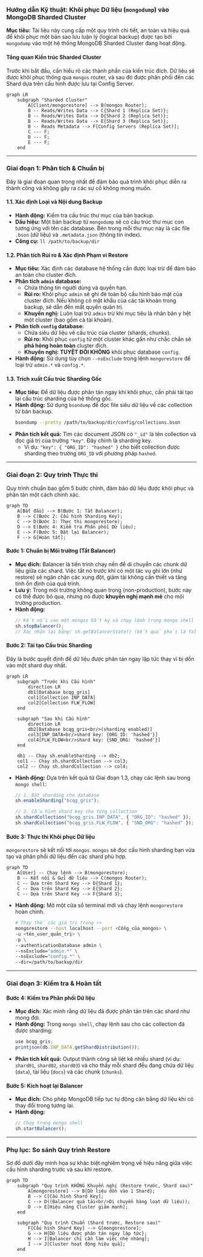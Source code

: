 ### **Hướng dẫn Kỹ thuật: Khôi phục Dữ liệu (`mongodump`) vào MongoDB Sharded Cluster**

**Mục tiêu:** Tài liệu này cung cấp một quy trình chi tiết, an toàn và hiệu quả để khôi phục một bản sao lưu luận lý (logical backup) được tạo bởi `mongodump` vào một hệ thống MongoDB Sharded Cluster đang hoạt động.

#### **Tổng quan Kiến trúc Sharded Cluster**

Trước khi bắt đầu, cần hiểu rõ các thành phần của kiến trúc đích. Dữ liệu sẽ được khôi phục thông qua `mongos` router, và sau đó được phân phối đến các Shard dựa trên cấu hình được lưu tại Config Server.

```mermaid
graph LR
    subgraph "Sharded Cluster"
        A[Client/mongorestore] --> B(mongos Router);
        B -- Reads/Writes Data --> C{Shard 1 (Replica Set)};
        B -- Reads/Writes Data --> D{Shard 2 (Replica Set)};
        B -- Reads/Writes Data --> E{Shard 3 (Replica Set)};
        B -- Reads Metadata --> F[Config Servers (Replica Set)];
        C --- F;
        D --- F;
        E --- F;
    end
```

---

### **Giai đoạn 1: Phân tích & Chuẩn bị**

Đây là giai đoạn quan trọng nhất để đảm bảo quá trình khôi phục diễn ra thành công và không gây ra các sự cố không mong muốn.

#### **1.1. Xác định Loại và Nội dung Backup**

*   **Hành động:** Kiểm tra cấu trúc thư mục của bản backup.
*   **Dấu hiệu:** Một bản backup từ `mongodump` sẽ có cấu trúc thư mục con tương ứng với tên các database. Bên trong mỗi thư mục này là các file `.bson` (dữ liệu) và `.metadata.json` (thông tin index).
*   **Công cụ:** `ll /path/to/backup/dir`

#### **1.2. Phân tích Rủi ro & Xác định Phạm vi Restore**

*   **Mục tiêu:** Xác định các database hệ thống cần được loại trừ để đảm bảo an toàn cho cluster đích.
*   **Phân tích `admin` database:**
    *   Chứa thông tin người dùng và quyền hạn.
    *   **Rủi ro:** Khôi phục `admin` sẽ ghi đè toàn bộ cấu hình bảo mật của cluster đích. Nếu không có mật khẩu của các tài khoản trong backup, sẽ dẫn đến mất quyền quản trị.
    *   **Khuyến nghị:** Luôn loại trừ `admin` trừ khi mục tiêu là nhân bản y hệt một cluster (bao gồm cả tài khoản).
*   **Phân tích `config` database:**
    *   Chứa siêu dữ liệu về cấu trúc của cluster (shards, chunks).
    *   **Rủi ro:** Khôi phục `config` từ một cluster khác gần như chắc chắn sẽ **phá hỏng hoàn toàn** cluster đích.
    *   **Khuyến nghị:** **TUYỆT ĐỐI KHÔNG** khôi phục database `config`.
*   **Hành động:** Sử dụng tùy chọn `--nsExclude` trong lệnh `mongorestore` để loại trừ `admin.*` và `config.*`.

#### **1.3. Trích xuất Cấu trúc Sharding Gốc**

*   **Mục tiêu:** Để dữ liệu được phân tán ngay khi khôi phục, cần phải tái tạo lại cấu trúc sharding của hệ thống gốc.
*   **Hành động:** Sử dụng `bsondump` để đọc file siêu dữ liệu về các collection từ bản backup.
    ```bash
    bsondump --pretty /path/to/backup/dir/config/collections.bson
    ```
*   **Phân tích kết quả:** Tìm các document JSON có `"_id"` là tên collection và đọc giá trị của trường `"key"`. Đây chính là sharding key.
    *   Ví dụ: `"key": { "ORG_ID": "hashed" }` cho biết collection được sharding theo trường `ORG_ID` với phương pháp `hashed`.

---

### **Giai đoạn 2: Quy trình Thực thi**

Quy trình chuẩn bao gồm 5 bước chính, đảm bảo dữ liệu được khôi phục và phân tán một cách chính xác.

```mermaid
graph TD
    A[Bắt đầu] --> B(Bước 1: Tắt Balancer);
    B --> C(Bước 2: Cấu hình Sharding Key);
    C --> D(Bước 3: Thực thi mongorestore);
    D --> E(Bước 4: Kiểm tra Phân phối Dữ liệu);
    E --> F(Bước 5: Bật lại Balancer);
    F --> G[Hoàn tất];
```

#### **Bước 1: Chuẩn bị Môi trường (Tắt Balancer)**

*   **Mục đích:** Balancer là tiến trình chạy nền để di chuyển các chunk dữ liệu giữa các shard. Việc tắt nó trước khi có một tác vụ ghi lớn (như restore) sẽ ngăn chặn các xung đột, giảm tải không cần thiết và tăng tính ổn định của quá trình.
*   **Lưu ý:** Trong môi trường không quan trọng (non-production), bước này có thể được bỏ qua, nhưng nó được **khuyến nghị mạnh mẽ** cho môi trường production.
*   **Hành động:**
    ```javascript
    // Kết nối vào một mongos bất kỳ và chạy lệnh trong mongo shell
    sh.stopBalancer();
    // Xác nhận lại bằng: sh.getBalancerState() (kết quả phải là false)
    ```

#### **Bước 2: Tái tạo Cấu trúc Sharding**

Đây là bước quyết định để dữ liệu được phân tán ngay lập tức thay vì bị dồn vào một shard duy nhất.

```mermaid
graph LR
    subgraph "Trước khi Cấu hình"
        direction LR
        db1[Database bcqg_gris]
        col1[Collection INP_DATA]
        col2[Collection FLW_FLOW]
    end
    
    subgraph "Sau khi Cấu hình"
        direction LR
        db2[Database bcqg_gris<br/>(sharding enabled)]
        col3[INP_DATA<br/>shard key: {ORG_ID: 'hashed'}]
        col4[FLW_FLOW<br/>shard key: {SND_ORG: 'hashed'}]
    end

    db1 -- Chạy sh.enableSharding --> db2;
    col1 -- Chạy sh.shardCollection --> col3;
    col2 -- Chạy sh.shardCollection --> col4;
```
*   **Hành động:** Dựa trên kết quả từ Giai đoạn 1.3, chạy các lệnh sau trong `mongo shell`:
    ```javascript
    // 1. Bật sharding cho database
    sh.enableSharding("bcqg_gris");

    // 2. Cấu hình shard key cho từng collection
    sh.shardCollection("bcqg_gris.INP_DATA", { "ORG_ID": "hashed" });
    sh.shardCollection("bcqg_gris.FLW_FLOW", { "SND_ORG": "hashed" });
    ```

#### **Bước 3: Thực thi Khôi phục Dữ liệu**

`mongorestore` sẽ kết nối tới `mongos`. `mongos` sẽ đọc cấu hình sharding bạn vừa tạo và phân phối dữ liệu đến các shard phù hợp.

```mermaid
graph TD
    A[User] -- Chạy lệnh --> B(mongorestore);
    B -- Kết nối & Gửi dữ liệu --> C(mongos Router);
    C -- Dựa trên Shard Key --> D{Shard 1};
    C -- Dựa trên Shard Key --> E{Shard 2};
    C -- Dựa trên Shard Key --> F{Shard 3};
```
*   **Hành động:** Mở một cửa sổ terminal mới và chạy lệnh `mongorestore` hoàn chỉnh.
    ```bash
    # Thay thế các giá trị trong <>
    mongorestore --host localhost --port <Cổng_của_mongos> \
    -u <tên_user_quản_trị> \
    -p \
    --authenticationDatabase admin \
    --nsExclude="admin.*" \
    --nsExclude="config.*" \
    --dir=/path/to/backup/dir
    ```

---

### **Giai đoạn 3: Kiểm tra & Hoàn tất**

#### **Bước 4: Kiểm tra Phân phối Dữ liệu**

*   **Mục đích:** Xác minh rằng dữ liệu đã được phân tán trên các shard như mong đợi.
*   **Hành động:** Trong `mongo shell`, chạy lệnh sau cho các collection đã được sharding:
    ```javascript
    use bcqg_gris;
    printjson(db.INP_DATA.getShardDistribution());
    ```
*   **Phân tích kết quả:** Output thành công sẽ liệt kê nhiều shard (ví dụ: `shard01`, `shard02`, `shard03`) và cho thấy mỗi shard đều đang chứa dữ liệu (`data`), tài liệu (`docs`) và các chunk (`chunks`).

#### **Bước 5: Kích hoạt lại Balancer**

*   **Mục đích:** Cho phép MongoDB tiếp tục tự động cân bằng dữ liệu khi có thay đổi trong tương lai.
*   **Hành động:**
    ```javascript
    // Chạy trong mongo shell
    sh.startBalancer();
    ```

---

### **Phụ lục: So sánh Quy trình Restore**

Sơ đồ dưới đây minh họa sự khác biệt nghiêm trọng về hiệu năng giữa việc cấu hình sharding trước và sau khi restore.

```mermaid
graph TD
    subgraph "Quy trình KHÔNG Khuyến nghị (Restore trước, Shard sau)"
        A[mongorestore] --> B{Dữ liệu dồn vào 1 Shard};
        B --> C[Cấu hình Shard Key];
        C --> D((Balancer quá tải<br/>Di chuyển hàng loạt dữ liệu));
        D --> E[Hiệu năng Cluster giảm mạnh];
    end

    subgraph "Quy trình Chuẩn (Shard trước, Restore sau)"
        F[Cấu hình Shard Key] --> G[mongorestore];
        G --> H{Dữ liệu được phân tán ngay lập tức};
        H --> I[Balancer chỉ cần làm việc nhẹ nhàng];
        I --> J[Cluster hoạt động hiệu quả];
    end
```